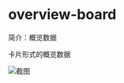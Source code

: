 # overview-board

简介：概览数据

卡片形式的概览数据

![截图](https://img.alicdn.com/tfs/TB1ueUZzmtYBeNjSspkXXbU8VXa-2760-544.png)
